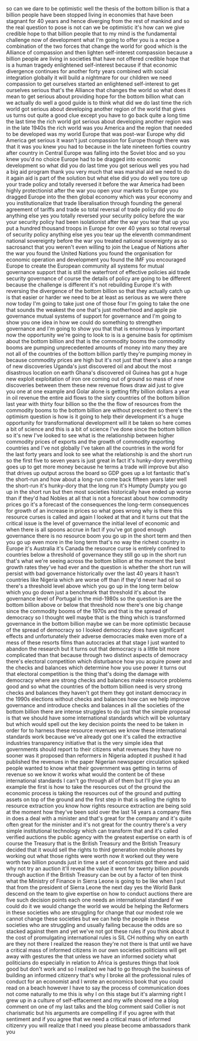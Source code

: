 
so can we dare to be optimistic
well the thesis of the bottom billion is
that a billion people have been stopped
living in economies that have been
stagnant for 40 years and hence
diverging from the rest of mankind and
so the real question to pose is not can
we be optimistic it&#39;s how can we give
credible hope to that billion people
that to my mind is the fundamental
challenge now of development what I&#39;m
going to offer you is a recipe a
combination of the two forces that
change the world for good which is the
Alliance of compassion and then lighten
self-interest compassion because a
billion people are living in societies
that have not offered credible hope that
is a human tragedy enlightened
self-interest because if that economic
divergence continues for another forty
years combined with social integration
globally it will build a nightmare for
our children we need compassion to get
ourselves started an enlightened
self-interest to get ourselves serious
that&#39;s the Alliance that changes the
world so what does it mean to get
serious about providing hope for the
bottom billion what can we actually do
well a good guide is to think what did
we do last time the rich world got
serious about developing another region
of the world that gives us turns out
quite a good clue
except you have to go back quite a long
time the last time the rich world got
serious about developing another region
was in the late 1940s the rich world was
you America and the region that needed
to be developed was my world Europe that
was post-war Europe why did America get
serious it wasn&#39;t just compassion for
Europe though there was that it was you
knew you had to because in the late
nineteen forties country after country
in Central Europe was falling into the
Soviet bloc and so you knew you&#39;d no
choice Europe had to be dragged into
economic development so what did you do
last time you got serious well yes you
had a big aid program thank you very
much that was marshal aid we need to do
it again aid is part of the solution but
what else did you do
well you tore up your trade policy and
totally reversed it before the war
America had been highly protectionist
after the war you open your markets to
Europe you dragged Europe into the then
global economy which was your economy
and you institutionalize that trade
liberalisation through founding the
general agreement of tariffs and trade
so total reversal of trade policy did
you do anything else yes you totally
reversed your security policy before the
war your security policy had been
isolationist after the war you tear that
up you put a hundred thousand troops in
Europe for over 40 years
so total reversal of security policy
anything else yes you tear up the
eleventh commandment
national sovereignty before the war you
treated national sovereignty as so
sacrosanct that you weren&#39;t even willing
to join the League of Nations after the
war
you found the United Nations you found
the organisation for economic
operation and development you found the
IMF you encouraged Europe to create the
European community all systems for
mutual governance support that is still
the waterfront of effective policies aid
trade security governance of course the
details of policy are going to be
different because the challenge is
different it&#39;s not rebuilding Europe
it&#39;s with reversing the divergence of
the bottom billion so that they actually
catch up is that easier or harder we
need to be at least as serious as we
were there now today I&#39;m going to take
just one of those four I&#39;m going to take
the one that sounds the weakest the one
that&#39;s just motherhood and apple pie
governance mutual systems of support for
governance and I&#39;m going to show you one
idea in how we could do something to
strengthen governance and I&#39;m going to
show you that that is enormous ly
important now the opportunity we&#39;re
going to look to is is a genuine basis
for optimism about the bottom billion
and that is the commodity booms the
commodity booms are pumping
unprecedented amounts of money into many
they are not all of the countries of the
bottom billion partly they&#39;re pumping
money in because commodity prices are
high
but it&#39;s not just that there&#39;s also a
range of new discoveries
Uganda&#39;s just discovered oil and about
the most disastrous location on earth
Ghana&#39;s discovered oil Guinea has got a
huge new exploit exploitation of iron
ore coming out of ground so mass of new
discoveries between them these new
revenue flows draw
aid just to give you one at one example
and Golar alone is getting fifty billion
dollars a year in oil revenue the entire
aid flows to the sixty countries of the
bottom billion last year
with thirty four billion so the the the
flow of resources from the commodity
booms to the bottom billion are without
precedent so there&#39;s the optimism
question is how is it going to help
their development it&#39;s a huge
opportunity for transformational
development will it be taken so here
comes a bit of science and this is a bit
of science I&#39;ve done since the bottom
billion so it&#39;s new I&#39;ve looked to see
what is the relationship between higher
commodity prices of exports and the
growth of commodity exporting countries
and I&#39;ve not globally I&#39;ve taken all the
countries in the world for the last
forty years and look to see what the
relationship is and the short run so the
first five to seven years is just great
in fact it&#39;s hunky-dory everything goes
up to get more money because he terms a
trade will improve but also that drives
up output across the board so GDP goes
up a lot fantastic
that&#39;s the short-run and how about a
long-run come back fifteen years later
well the short-run it&#39;s hunky-dory
that the long run it&#39;s Humpty Dumpty you
go up in the short run but then most
societies historically have ended up
worse than if they&#39;d had Nobles at all
that is not a forecast about how
commodity prices go it&#39;s a forecast of
the consequences the long-term
consequences for growth of an increase
in prices so what goes wrong why is
there this resource curses is called
and again I looked at that and it turns
out that the critical issue is the level
of governance the initial level of
economic
and when there is all spoons accrue in
fact if you&#39;ve got good enough
governance there is no resource boom you
go up in the short term and then you go
up even more in the long term that&#39;s no
way the richest country in Europe it&#39;s
Australia it&#39;s Canada the resource curse
is entirely confined to countries below
a threshold of governance they still go
up in the short run that&#39;s what we&#39;re
seeing across the bottom billion at the
moment the best growth rates they&#39;ve had
ever and the question is whether the
short run will persist with bad
governance historically over the last 40
years it hasn&#39;t countries like Nigeria
which are worse off than if they&#39;d never
had oil so there&#39;s a threshold level
above which you go up in the long term
below which you go down just a benchmark
that threshold it&#39;s about the governance
level of Portugal in the mid-1980s so
the question is are the bottom billion
above or below that threshold now
there&#39;s one big change since the
commodity booms of the 1970s and that is
the spread of democracy so I thought
well maybe that is the thing which is
transformed governance in the bottom
billion maybe we can be more optimistic
because of the spread of democracy so I
looked democracy does have significant
effects and unfortunately their adverse
democracies make even more of a mess of
these resorts films than autocracies at
that stage I just wanted to abandon the
research but
it turns out that democracy is a little
bit more complicated than that because
through two distinct aspects of
democracy
there&#39;s electoral competition which
disturbance how you acquire power and
the checks and balances which determine
how you use power it turns out that
electoral competition is the thing
that&#39;s doing the damage with democracy
where are strong checks and balances
make resource problems good and so what
the countries of the bottom billion need
is very strong checks and balances they
haven&#39;t got them they got instant
democracy in the 1990s elections without
checks and balances how can we help
improve governance and introduce checks
and balances in all the societies of the
bottom billion there are intense
struggles to do just that
the simple proposal is that we should
have some international standards which
will be voluntary but which would spell
out the key decision points the need to
be taken in order for to harness these
resource revenues we know these
international standards work because
we&#39;ve already got one it&#39;s called the
extractive industries transparency
initiative that is the very simple idea
that governments should report to their
citizens
what revenues they have no sooner was it
proposed than reformers in Nigeria
adopted it pushed it had published the
revenues in the paper
Nigerian newspaper circulation spiked
people wanted to know what their
government was getting in terms of
revenue so we know it works
what would the content be of these
international standards I can&#39;t go
through all of them but I&#39;ll give you an
example the first is how to take the
resources out of the ground the economic
process is taking the resources out of
the ground and putting assets on top of
the ground and the first step in that is
selling the rights to resource
extraction you know how rights resource
extraction are being sold at the moment
how they&#39;ve been sold over the last
14 years a company flies in does a deal
with a minister and that&#39;s great for the
company and it&#39;s quite often great for
the minister and it&#39;s not great for the
country there&#39;s a very simple
institutional technology which can
transform that and it&#39;s called verified
auctions the public agency with the
greatest expertise on earth is of course
the Treasury that is the British
Treasury and the British Treasury
decided that it would sell the rights to
third generation mobile phones by
working out what those rights were worth
now it worked out they were worth two
billion pounds just in time a set of
economists got there and said why not
try an auction it&#39;ll reveal the value it
went for twenty billion pounds through
auction if the British Treasury can be
out by a factor of ten think what the
Ministry of Finance in Sierra Leone is
going to be like when I put that from
the president of Sierra Leone the next
day yes the World Bank descend on the
team to give expertise on how to conduct
auctions there are five such decision
points each one needs an international
standard if we could do it we would
change the world we would be helping the
Reformers in these societies who are
struggling for change that our modest
role we cannot change these societies
but we can help the people in these
societies who are struggling and usually
failing because the odds are so stacked
against them and yet we&#39;ve not got these
rules if you think about it the cost of
promulgating international rules is SIL
CH nothing why on earth are they not
there I realized the reason they&#39;re not
there is that until we have a critical
mass of informed citizens in our own
societies politicians will get away with
gestures the
that unless we have an informed society
what politicians do especially in
relation to Africa is gestures things
that look good but don&#39;t work and so I
realized we had to go through the
business of building an informed
citizenry that&#39;s why I broke all the
professional rules of conduct for an
economist and I wrote an economics book
that you could read on a beach however I
have to say the process of communication
does not come naturally to me this is
why I on this stage but it&#39;s alarming
right I grew up in a culture of
self-effacement and my wife showed me a
blog comment on one of my last talks and
the blog comment said Collier is not
charismatic
but his arguments are compelling if
if you agree with that sentiment and if
you agree that we need a critical mass
of informed citizenry you will realize
that I need you please become
ambassadors thank
you
